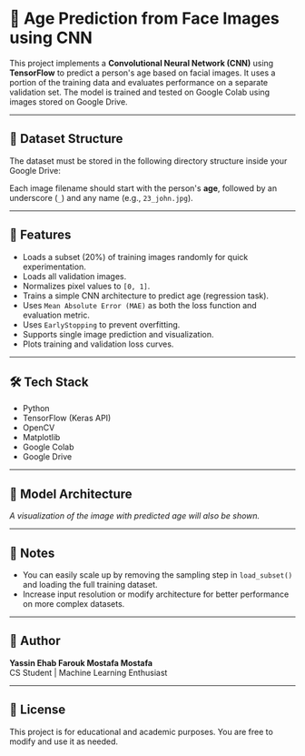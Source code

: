 # 🧠 Age Prediction from Face Images using CNN

This project implements a **Convolutional Neural Network (CNN)** using **TensorFlow** to predict a person's age based on facial images. It uses a portion of the training data and evaluates performance on a separate validation set. The model is trained and tested on Google Colab using images stored on Google Drive.

---

## 📁 Dataset Structure

The dataset must be stored in the following directory structure inside your Google Drive:


Each image filename should start with the person's **age**, followed by an underscore (`_`) and any name (e.g., `23_john.jpg`).

---

## 🧪 Features

- Loads a subset (20%) of training images randomly for quick experimentation.
- Loads all validation images.
- Normalizes pixel values to `[0, 1]`.
- Trains a simple CNN architecture to predict age (regression task).
- Uses `Mean Absolute Error (MAE)` as both the loss function and evaluation metric.
- Uses `EarlyStopping` to prevent overfitting.
- Supports single image prediction and visualization.
- Plots training and validation loss curves.

---

## 🛠️ Tech Stack

- Python
- TensorFlow (Keras API)
- OpenCV
- Matplotlib
- Google Colab
- Google Drive

---

## 🧠 Model Architecture


_A visualization of the image with predicted age will also be shown._

---

## 📝 Notes

- You can easily scale up by removing the sampling step in `load_subset()` and loading the full training dataset.
- Increase input resolution or modify architecture for better performance on more complex datasets.

---

## 📌 Author

**Yassin Ehab Farouk Mostafa Mostafa**  
CS Student | Machine Learning Enthusiast

---

## 📜 License

This project is for educational and academic purposes. You are free to modify and use it as needed.

